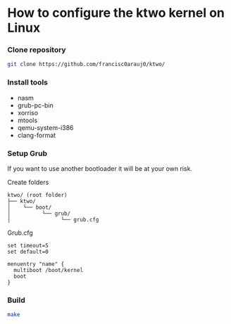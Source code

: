 # How to configure the ktwo kernel on Linux

### **Clone repository**

```bash
git clone https://github.com/francisc0arauj0/ktwo/
```

### **Install tools**

- nasm
- grub-pc-bin
- xorriso
- mtools
- qemu-system-i386
- clang-format

### **Setup Grub** 
If you want to use another bootloader it will be at your own risk.

Create folders

```
ktwo/ (root folder)
├── ktwo/
│    └── boot/
│          └── grub/
│                └── grub.cfg
```

Grub.cfg

```
set timeout=5
set default=0

menuentry "name" {
  multiboot /boot/kernel
  boot
}
```

### **Build**

```bash
make
```
